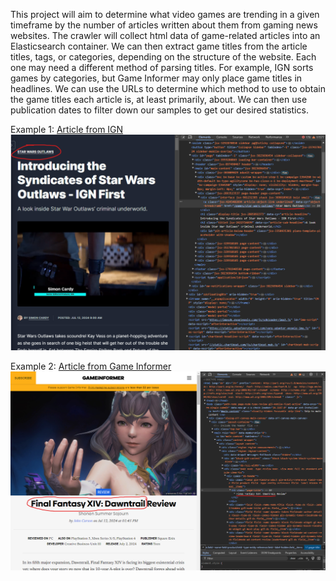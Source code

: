 This project will aim to determine what video games are trending in a given timeframe by the number of articles written about them from gaming news websites. The crawler will collect html data of game-related articles into an Elasticsearch container. We can then extract game titles from the article titles, tags, or categories, depending on the structure of the website. Each one may need a different method of parsing titles. For example, IGN sorts games by categories, but Game Informer may only place game titles in headlines. We can use the URLs to determine which method to use to obtain the game titles each article is, at least primarily, about. We can then use publication dates to filter down our samples to get our desired statistics.

Example 1: [Article from IGN](https://www.ign.com/articles/introducing-the-syndicates-of-star-wars-outlaws-ign-first)
![IGN Article](./proposal-data/ign-article.png)

Example 2: [Article from Game Informer](https://www.gameinformer.com/review/final-fantasy-xiv-dawntrail/shonen-summer-sojourn)
![Game Informer Article](./proposal-data/gameinformer-article.png)
